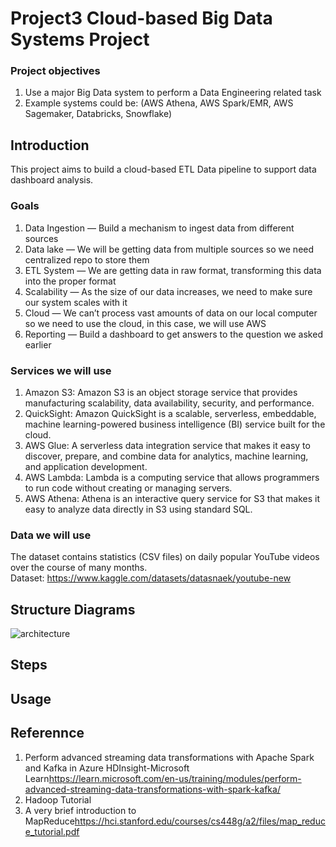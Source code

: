 # Project3 Cloud-based Big Data Systems Project
### Project objectives
1. Use a major Big Data system to perform a Data Engineering related task
2. Example systems could be: (AWS Athena, AWS Spark/EMR, AWS Sagemaker, Databricks, Snowflake)
## Introduction
This project aims to build a cloud-based ETL Data pipeline to support data dashboard analysis.
### Goals
1. Data Ingestion — Build a mechanism to ingest data from different sources
2. Data lake — We will be getting data from multiple sources so we need centralized repo to store them
3. ETL System — We are getting data in raw format, transforming this data into the proper format
4. Scalability — As the size of our data increases, we need to make sure our system scales with it
5. Cloud — We can’t process vast amounts of data on our local computer so we need to use the cloud, in this case, we will use AWS
6. Reporting — Build a dashboard to get answers to the question we asked earlier
### Services we will use
1. Amazon S3: Amazon S3 is an object storage service that provides manufacturing scalability, data availability, security, and performance.
2. QuickSight: Amazon QuickSight is a scalable, serverless, embeddable, machine learning-powered business intelligence (BI) service built for the cloud.
3. AWS Glue: A serverless data integration service that makes it easy to discover, prepare, and combine data for analytics, machine learning, and application development.
4. AWS Lambda: Lambda is a computing service that allows programmers to run code without creating or managing servers.
5. AWS Athena: Athena is an interactive query service for S3 that makes it easy to analyze data directly in S3 using standard SQL.
### Data we will use
The dataset contains statistics (CSV files) on daily popular YouTube videos over the course of many months.  
Dataset: https://www.kaggle.com/datasets/datasnaek/youtube-new
## Structure Diagrams
![architecture](https://user-images.githubusercontent.com/84234596/226989424-15e8e397-360f-45fd-82c6-2f7a43d4bacd.jpeg)
## Steps

## Usage
## Referennce
1. Perform advanced streaming data transformations with Apache Spark and Kafka in Azure HDInsight-Microsoft Learn<https://learn.microsoft.com/en-us/training/modules/perform-advanced-streaming-data-transformations-with-spark-kafka/>
2. Hadoop Tutorial
3. A very brief introduction to MapReduce<https://hci.stanford.edu/courses/cs448g/a2/files/map_reduce_tutorial.pdf>
